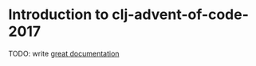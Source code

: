 # Introduction to clj-advent-of-code-2017

TODO: write [great documentation](http://jacobian.org/writing/what-to-write/)
